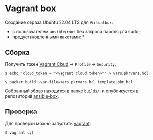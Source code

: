 # Vagrant box

Создание образа Ubuntu 22.04 LTS для `Virtualbox`:

* с пользователем `ansible`/`root` без запроса пароля для sudo;
* предустановленными пакетами:
    *

## Сборка

Получить токен [Vagrant Cloud](https://app.vagrantup.com/) -> `Profile` -> `Security`.

```shell
$ echo 'cloud_token = "<vagrant cloud token>"' > vars.pkrvars.hcl

$ packer build -var-file=vars.pkrvars.hcl template.pkr.hcl
```

Собранный образ находится в папке `builds/`, и опубликуется в
репозиторий [ansible-box](https://app.vagrantup.com/romanow/boxes/ansible-box).

## Проверка

Для проверки можно запустить [vagrant](vagrant/Vagrantfile):

```shell
$ vagrant upl
```